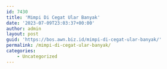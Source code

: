 ```yaml
---
id: 7430
title: 'Mimpi Di Cegat Ular Banyak'
date: '2023-07-09T23:03:37+00:00'
author: admin
layout: post
guid: 'https://bos.awn.biz.id/mimpi-di-cegat-ular-banyak/'
permalink: /mimpi-di-cegat-ular-banyak/
categories:
    - Uncategorized
---
```


